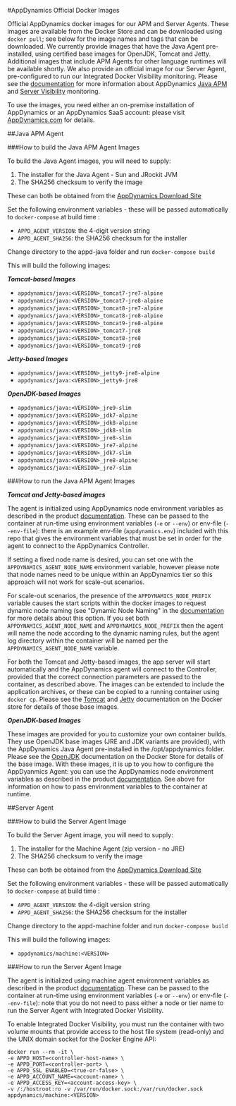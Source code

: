 #AppDynamics Official Docker Images

Official AppDynamics docker images for our APM and Server Agents.  These images are available from the Docker Store and can be downloaded using `docker pull`; see below for the image names and tags that can be downloaded.  We currently provide images that have the Java Agent pre-installed, using certified base images for OpenJDK, Tomcat and Jetty. Additional images that include APM Agents for other language runtimes will be available shortly.  We also provide an official image for our Server Agent, pre-configured to run our Integrated Docker Visibility monitoring. Please see the [documentation](https://docs.appdynamics.com/) for more information about AppDynamics [Java APM](https://docs.appdynamics.com/display/PRO43/Application+Monitoring) and [Server Visibility](https://docs.appdynamics.com/display/PRO43/Server+Visibility) monitoring.

To use the images, you need either an on-premise installation of AppDynamics or an AppDynamics SaaS account: please visit [AppDynamics.com](https://www.appdynamics.com/) for details.

##Java APM Agent

###How to build the Java APM Agent Images

To build the Java Agent images, you will need to supply:

1. The installer for the Java Agent - Sun and JRockit JVM
2. The SHA256 checksum to verify the image

These can both be obtained from the [AppDynamics Download Site](https://download.appdynamics.com)

Set the following environment variables - these will be passed automatically to `docker-compose` at build time :

* `APPD_AGENT_VERSION`: the 4-digit version string 
* `APPD_AGENT_SHA256`: the SHA256 checksum for the installer

Change directory to the appd-java folder and run `docker-compose build`

This will build the following images:

***Tomcat-based Images***

* `appdynamics/java:<VERSION>_tomcat7-jre7-alpine`
* `appdynamics/java:<VERSION>_tomcat7-jre8-alpine`
* `appdynamics/java:<VERSION>_tomcat8-jre7-alpine`
* `appdynamics/java:<VERSION>_tomcat8-jre8-alpine`
* `appdynamics/java:<VERSION>_tomcat9-jre8-alpine`
* `appdynamics/java:<VERSION>_tomcat7-jre8`
* `appdynamics/java:<VERSION>_tomcat8-jre8`
* `appdynamics/java:<VERSION>_tomcat9-jre8`

***Jetty-based Images***

* `appdynamics/java:<VERSION>_jetty9-jre8-alpine`
* `appdynamics/java:<VERSION>_jetty9-jre8`

***OpenJDK-based Images***

* `appdynamics/java:<VERSION>_jre9-slim`
* `appdynamics/java:<VERSION>_jdk7-alpine`
* `appdynamics/java:<VERSION>_jdk8-alpine`
* `appdynamics/java:<VERSION>_jdk8-slim`
* `appdynamics/java:<VERSION>_jre8-slim`
* `appdynamics/java:<VERSION>_jre7-alpine`
* `appdynamics/java:<VERSION>_jdk7-slim`
* `appdynamics/java:<VERSION>_jre8-alpine`
* `appdynamics/java:<VERSION>_jre7-slim`

###How to run the Java APM Agent Images

***Tomcat and Jetty-based images***

The agent is initialized using AppDynamics node environment variables as described in the product [documentation](https://docs.appdynamics.com/display/PRO43/Use+Environment+Variables+for+Java+Agent+Settings).  These can be passed to the container at run-time using environment variables (`-e` or `--env`) or env-file (`--env-file`): there is an example env-file (`appdynamics.env`) included with this repo that gives the environment variables that must be set in order for the agent to connect to the AppDynamics Controller.

If setting a fixed node name is desired, you can set one with the `APPDYNAMICS_AGENT_NODE_NAME` environment variable, however please note that node names need to be unique within an AppDynamics tier so this approach will not work for scale-out scenarios.  

For scale-out scenarios, the presence of the `APPDYNAMICS_NODE_PREFIX` variable causes the start scripts within the docker images to request dynamic node naming (see "Dynamic Node Naming" in the [documentation](https://docs.appdynamics.com/display/PRO42/Java+Agent+Configuration+Properties) for more details about this option.  If you set both `APPDYNAMICS_AGENT_NODE_NAME` and `APPDYNAMICS_NODE_PREFIX` then the agent will name the node according to the dynamic naming rules, but the agent log directory within the container will be named per the `APPDYNAMICS_AGENT_NODE_NAME` variable.

For both the Tomcat and Jetty-based images, the app server will start automatically and the AppDynamics agent will connect to the Controller, provided that the correct connection parameters are passed to the container, as described above.  The images can be extended to include the application archives, or these can be copied to a running container using `docker cp`. Please see the [Tomcat](https://store.docker.com/images/tomcat) and [Jetty](https://store.docker.com/images/jetty) documentation on the Docker store for details of those base images.

***OpenJDK-based Images***

These images are provided for you to customize your own container builds.  They use OpenJDK base images (JRE and JDK variants are provided), with the AppDynamics Java Agent pre-installed in the /opt/appdynamics folder. Please see the [OpenJDK](https://store.docker.com/images/openjdk) documentation on the Docker Store for details of the base image. With these images, it is up to you how to configure the AppDyanmics Agent: you can use the AppDynamics node environment variables as described in the product [documentation](https://docs.appdynamics.com/display/PRO43/Use+Environment+Variables+for+Java+Agent+Settings).  See above for information on how to pass environment variables to the container at runtime.

##Server Agent

###How to build the Server Agent Image

To build the Server Agent image, you will need to supply:

1. The installer for the Machine Agent (zip version - no JRE)
2. The SHA256 checksum to verify the image

These can both be obtained from the [AppDynamics Download Site](https://download.appdynamics.com)

Set the following environment variables - these will be passed automatically to `docker-compose` at build time :

* `APPD_AGENT_VERSION`: the 4-digit version string 
* `APPD_AGENT_SHA256`: the SHA256 checksum for the installer

Change directory to the appd-machine folder and run `docker-compose build`

This will build the following images:

* `appdynamics/machine:<VERSION>`

###How to run the Server Agent Image

The agent is initialized using machine agent environment variables as described in the product [documentation](https://docs.appdynamics.com/display/PRO43/Standalone+Machine+Agent+Configuration+Property+Reference).  These can be passed to the container at run-time using environment variables (`-e` or `--env`) or env-file (`--env-file`): note that you do not need to pass either a node or tier name to run the Server Agent with Integrated Docker Visibility.

To enable Integrated Docker Visibility, you must run the container with two volume mounts that provide access to the host file system (read-only) and the UNIX domain socket for the Docker Engine API:

```
docker run --rm -it \
-e APPD_HOST=<controller-host-name> \
-e APPD_PORT=<controller-port> \
-e APPD_SSL_ENABLED=<true-or-false> \
-e APPD_ACCOUNT_NAME=<account-name> \
-e APPD_ACCESS_KEY=<account-access-key> \
-v /:/hostroot:ro -v /var/run/docker.sock:/var/run/docker.sock appdynamics/machine:<VERSION>
```

